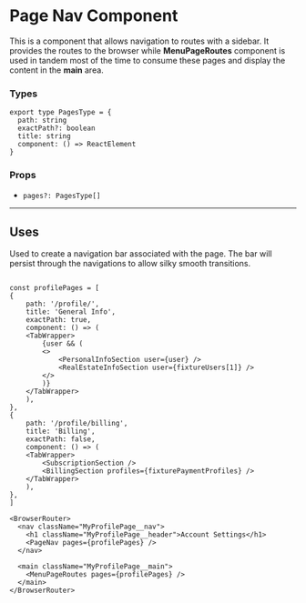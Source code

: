 # Page Nav Component

This is a component that allows navigation to routes with a sidebar. It provides the routes to the browser while **MenuPageRoutes** component is used in tandem most of the time to consume these pages and display the content in the **main** area.

### Types

```tsx
export type PagesType = {
  path: string
  exactPath?: boolean
  title: string
  component: () => ReactElement
}
```

### Props

- `pages?: PagesType[]`

---

## Uses

Used to create a navigation bar associated with the page. The bar will persist through the navigations to allow silky smooth transitions.

```tsx

const profilePages = [
{
    path: '/profile/',
    title: 'General Info',
    exactPath: true,
    component: () => (
    <TabWrapper>
        {user && (
        <>
            <PersonalInfoSection user={user} />
            <RealEstateInfoSection user={fixtureUsers[1]} />
        </>
        )}
    </TabWrapper>
    ),
},
{
    path: '/profile/billing',
    title: 'Billing',
    exactPath: false,
    component: () => (
    <TabWrapper>
        <SubscriptionSection />
        <BillingSection profiles={fixturePaymentProfiles} />
    </TabWrapper>
    ),
},
]

<BrowserRouter>
  <nav className="MyProfilePage__nav">
    <h1 className="MyProfilePage__header">Account Settings</h1>
    <PageNav pages={profilePages} />
  </nav>

  <main className="MyProfilePage__main">
    <MenuPageRoutes pages={profilePages} />
  </main>
</BrowserRouter>
```
